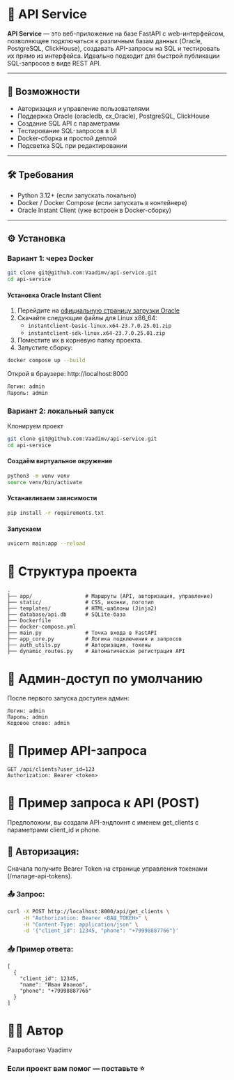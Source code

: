 # 🧩 API Service

**API Service** — это веб-приложение на базе FastAPI с web-интерфейсом, позволяющее подключаться к различным базам данных (Oracle, PostgreSQL, ClickHouse), создавать API-запросы на SQL и тестировать их прямо из интерфейса. Идеально подходит для быстрой публикации SQL-запросов в виде REST API.

---

## 🚀 Возможности

- Авторизация и управление пользователями
- Поддержка Oracle (oracledb, cx_Oracle), PostgreSQL, ClickHouse
- Создание SQL API с параметрами
- Тестирование SQL-запросов в UI
- Docker-сборка и простой деплой
- Подсветка SQL при редактировании

---

## 🛠️ Требования

- Python 3.12+ (если запускать локально)
- Docker / Docker Compose (если запускать в контейнере)
- Oracle Instant Client (уже встроен в Docker-сборку)

---

## ⚙️ Установка

### Вариант 1: через Docker
```bash
git clone git@github.com:Vaadimv/api-service.git
cd api-service
```
#### Установка Oracle Instant Client

1. Перейдите на [официальную страницу загрузки Oracle](https://www.oracle.com/database/technologies/instant-client/downloads.html)
2. Скачайте следующие файлы для Linux x86_64:
   - `instantclient-basic-linux.x64-23.7.0.25.01.zip`
   - `instantclient-sdk-linux.x64-23.7.0.25.01.zip`
3. Поместите их в корневую папку проекта.
4. Запустите сборку:

```bash
docker compose up --build
```
Открой в браузере: http://localhost:8000
```bash
Логин: admin
Пароль: admin
```
### Вариант 2: локальный запуск
Клонируем проект
```bash
git clone git@github.com:Vaadimv/api-service.git
cd api-service
```

#### Создаём виртуальное окружение
```bash
python3 -m venv venv
source venv/bin/activate
```

#### Устанавливаем зависимости
```bash
pip install -r requirements.txt
```

#### Запускаем
```bash
uvicorn main:app --reload
```
# 📁 Структура проекта
```
.
├── app/                 # Маршруты (API, авторизация, управление)
├── static/              # CSS, иконки, логотип
├── templates/           # HTML-шаблоны (Jinja2)
├── database/api.db      # SQLite-база
├── Dockerfile
├── docker-compose.yml
├── main.py              # Точка входа в FastAPI
├── app_core.py          # Логика подключения и запросов
├── auth_utils.py        # Авторизация, токены
├── dynamic_routes.py    # Автоматическая регистрация API
```

# 🔐 Админ-доступ по умолчанию
После первого запуска доступен админ:
```
Логин: admin
Пароль: admin
Кодовое слово: admin
```
# 🧪 Пример API-запроса
```
GET /api/clients?user_id=123
Authorization: Bearer <token>
```
# 📡 Пример запроса к API (POST)
Предположим, вы создали API-эндпоинт с именем get_clients с параметрами client_id и phone.

## 🔐 Авторизация:
Сначала получите Bearer Token на странице управления токенами (/manage-api-tokens).

### 📤 Запрос:
```bash
curl -X POST http://localhost:8000/api/get_clients \
     -H "Authorization: Bearer <ВАШ_ТОКЕН>" \
     -H "Content-Type: application/json" \
     -d '{"client_id": 12345, "phone": "+79998887766"}'
```
### 📥 Пример ответа:
```
[
  {
    "client_id": 12345,
    "name": "Иван Иванов",
    "phone": "+79998887766"
  }
]
```

# 👨‍💻 Автор
Разработано Vaadimv
### Если проект вам помог — поставьте ⭐️
